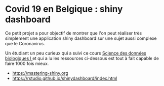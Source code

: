 # Covid 19 en Belgique : shiny dashboard

Ce petit projet a pour objectif de montrer que l'on peut réaliser très simplement une application shiny dashboard sur une sujet aussi complexe que le Coronavirus.

Un étudiant un peu curieux qui a suivi ce cours [Science des données biologiques I ](http://biodatascience-course.sciviews.org/sdd-umons/) et qui a lu les ressources ci-dessous est tout à fait capable de faire 1000 fois mieux. 

- https://mastering-shiny.org 
- https://rstudio.github.io/shinydashboard/index.html

